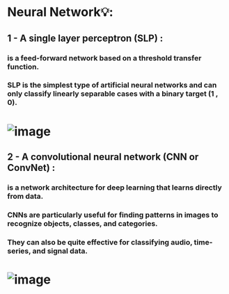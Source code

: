 # Neural Network💡:
## 1 - A single layer perceptron (SLP) : 
### is a feed-forward network based on a threshold transfer function. 
### SLP is the simplest type of artificial neural networks and can only classify linearly separable cases with a binary target (1 , 0).
# ![image](https://github.com/user-attachments/assets/e59399ba-9b68-47bd-9bcf-1884cf774c2b)
## 2 - A convolutional neural network (CNN or ConvNet) : 
### is a network architecture for deep learning that learns directly from data.
### CNNs are particularly useful for finding patterns in images to recognize objects, classes, and categories.
### They can also be quite effective for classifying audio, time-series, and signal data.
# ![image](https://github.com/user-attachments/assets/bf9ce2eb-6b3c-4aaf-bbd4-e9bfe058eb5b)






